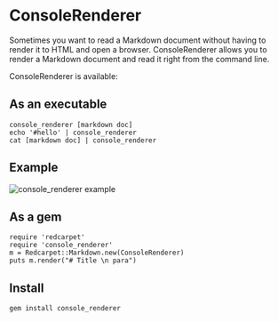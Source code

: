 # ConsoleRenderer

Sometimes you want to read a Markdown document without having to render it to HTML and open a browser. ConsoleRenderer allows you to render a Markdown document and read it right from the command line.

ConsoleRenderer is available:

## As an executable

	console_renderer [markdown doc]
	echo '#hello' | console_renderer
	cat [markdown doc] | console_renderer

## Example

![console_renderer example](http://static.adit.io/images/console_renderer.png)

## As a gem

	require 'redcarpet'
	require 'console_renderer'
	m = Redcarpet::Markdown.new(ConsoleRenderer)
	puts m.render("# Title \n para")

## Install

	gem install console_renderer
